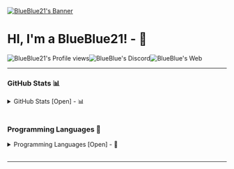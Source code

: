 [<img alt="BlueBlue21's Banner" align="center" src="https://raw.githubusercontent.com/bluenoob232/bluenoob232/master/Main.png"/>](https://github.com/bluenoob232)

# HI, I'm a BlueBlue21! - 👋

[<img alt="BlueBlue21's Profile views" align="left" src="https://komarev.com/ghpvc/?username=blueblue21&style=flat-square"/>](https://github.com/bluenoob232)
[<img alt="BlueBlue's Discord" align="left" src="https://img.shields.io/badge/Discord-BlueBlue%232100-blue?style=flat-square"/>](https://github.com/bluenoob232)
[<img alt="BlueBlue's Web" align="left" src="https://img.shields.io/badge/WebSite-Click%20Me!-blue?style=flat-square"/>](https://bluenoob232.github.io)

<br>
<hr>

### GitHub Stats 📊

<details>
      <summary>GitHub Stats [Open] - 📊</summary>
      <br>
      <div align="left">
          <img alt="BlueBlue21's GitHub Stats" src="https://github-readme-stats-mocha-zeta.vercel.app/api?username=bluenoob232&show_icons=true&theme=react"/>
          <img align="top" alt="BlueBlue21's GitHub Top Langs" src="https://github-readme-stats-mocha-zeta.vercel.app/api/top-langs/?username=bluenoob232&show_icons=true&theme=react&layout=compact"/>
      </div>
</details>

<br>

### Programming Languages 💬

<details>
         <summary>Programming Languages [Open] - 💬</summary>
         <br>
         <code><img alt="Main" width="32" src="https://raw.githubusercontent.com/devicons/devicon/master/icons/c/c-plain.svg"/></code>
</details>

<br>
<hr>
